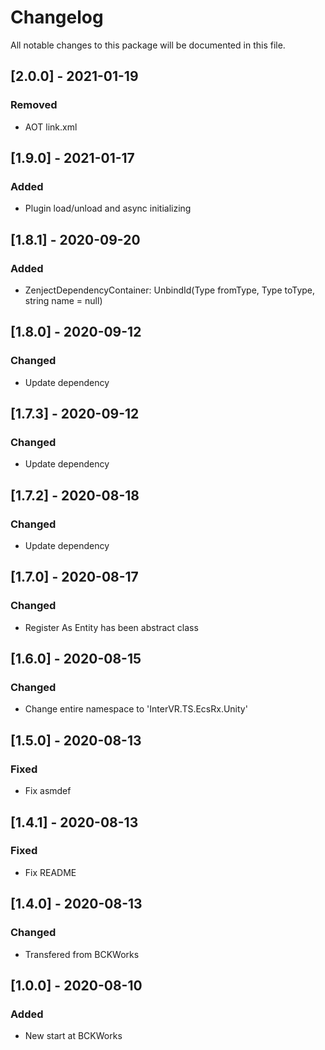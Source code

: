 # Changelog
All notable changes to this package will be documented in this file.

## [2.0.0] - 2021-01-19

### Removed

- AOT link.xml

## [1.9.0] - 2021-01-17

### Added

- Plugin load/unload and async initializing

## [1.8.1] - 2020-09-20

### Added

- ZenjectDependencyContainer: UnbindId(Type fromType, Type toType, string name = null)

## [1.8.0] - 2020-09-12

### Changed

- Update dependency

## [1.7.3] - 2020-09-12

### Changed

- Update dependency

## [1.7.2] - 2020-08-18

### Changed

- Update dependency

## [1.7.0] - 2020-08-17

### Changed

- Register As Entity has been abstract class

## [1.6.0] - 2020-08-15

### Changed

- Change entire namespace to 'InterVR.TS.EcsRx.Unity'

## [1.5.0] - 2020-08-13

### Fixed

- Fix asmdef

## [1.4.1] - 2020-08-13

### Fixed

- Fix README

## [1.4.0] - 2020-08-13

### Changed

- Transfered from BCKWorks

## [1.0.0] - 2020-08-10

### Added 

- New start at BCKWorks
